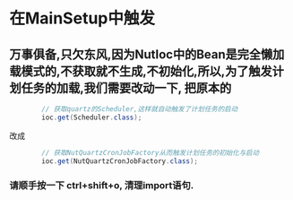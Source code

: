 # 在MainSetup中触发

## 万事俱备,只欠东风,因为NutIoc中的Bean是完全懒加载模式的,不获取就不生成,不初始化,所以,为了触发计划任务的加载,我们需要改动一下, 把原本的

```java
		// 获取quartz的Scheduler,这样就自动触发了计划任务的启动
		ioc.get(Scheduler.class);
```

改成

```java
		// 获取NutQuartzCronJobFactory从而触发计划任务的初始化与启动
		ioc.get(NutQuartzCronJobFactory.class);
```

### 请顺手按一下 ctrl+shift+o, 清理import语句.